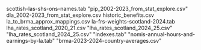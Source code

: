 scottish-las-shs-ons-names.tab
"pip_2002-2023_from_stat_explore.csv"
dla_2002-2023_from_stat_explore.csv
historic_benefits.csv
la_to_brma_approx_mappings.csv
la-frs-weights-scotland-2024.tab
lha_rates_scotland_2020_21.csv
"lha_rates_scotland_2024_25.csv"
"lha_rates_scotland_2024_25.csv"
"indexes.tab"
"nomis-annual-hours-and-earnings-by-la.tab" 
"brma-2023-2024-country-averages.csv"